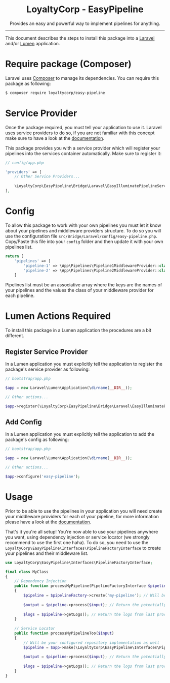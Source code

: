 <div align="center">
    <h1>LoyaltyCorp - EasyPipeline</h1>
    <p>Provides an easy and powerful way to implement pipelines for anything.</p>
</div>

---

This document describes the steps to install this package into a [Laravel][1] and/or [Lumen][2] application.

# Require package (Composer)

Laravel uses [Composer][3] to manage its dependencies. You can require this package as following:

```bash
$ composer require loyaltycorp/easy-pipeline
```

# Service Provider

Once the package required, you must tell your application to use it. Laravel uses service providers to do so, if you are
not familiar with this concept make sure to have a look at the [documentation][4].

This package provides you with a service provider which will register your pipelines into the services container
automatically. Make sure to register it:

```php
// config/app.php

'providers' => [
    // Other Service Providers...
    
    \LoyaltyCorp\EasyPipeline\Bridge\Laravel\EasyIlluminatePipelineServiceProvider::class
],
```

# Config

To allow this package to work with your own pipelines you must let it know about your pipelines and 
middleware providers structure. To do so you will use the configuration file 
`src/Bridge/Laravel/config/easy-pipeline.php`. Copy/Paste this file into your `config` folder and then 
update it with your own pipelines list.

```php
return [
    'pipelines' => [
        'pipeline-1' => \App\Pipelines\Pipeline1MiddlewareProvider::class,
        'pipeline-2' => \App\Pipelines\Pipeline2MiddlewareProvider::class
    ]
```

Pipelines list must be an associative array where the keys are the names of your pipelines 
and the values the class of your middleware provider for each pipeline.

# Lumen Actions Required

To install this package in a Lumen application the procedures are a bit different.

## Register Service Provider

In a Lumen application you must explicitly tell the application to register the package's service provider as following:

```php
// bootstrap/app.php

$app = new Laravel\Lumen\Application(\dirname(__DIR__));

// Other actions...

$app->register(\LoyaltyCorp\EasyPipeline\Bridge\Laravel\EasyIlluminatePipelineServiceProvider::class);
```

## Add Config

In a Lumen application you must explicitly tell the application to add the package's config as following:

```php
// bootstrap/app.php

$app = new Laravel\Lumen\Application(\dirname(__DIR__));

// Other actions...

$app->configure('easy-pipeline');
```

# Usage

Prior to be able to use the pipelines in your application you will need create your middleware providers for each
of your pipeline, for more information please have a look at the [documentation](middleware_providers.md).

That's it you're all setup! You're now able to use your pipelines anywhere you want, using dependency
injection or service locator (we strongly recommend to use the first one haha). To do so, you need to use the 
`LoyaltyCorp\EasyPipeline\Interfaces\PipelineFactoryInterface` to create your pipelines and their middleware list.

```php
use LoyaltyCorp\EasyPipeline\Interfaces\PipelineFactoryInterface;

final class MyClass
{
    // Dependency Injection
    public function processMyPipeline(PipelineFactoryInterface $pipelineFactory, $input) 
    {
        $pipeline = $pipelineFactory->create('my-pipeline'); // Will be your configured pipeline implementation
        
        $output = $pipeline->process($input); // Return the potentially modified version of $input
        
        $logs = $pipeline->getLogs(); // Return the logs from last process
    }
    
    // Service Locator
    public function processMyPipelineToo($input)
    {
        // Will be your configured repository implementation as well
        $pipeline = $app->make(\LoyaltyCorp\EasyPipeline\Interfaces\PipelineFactoryInterface::class)->create('my-pipeline');
        
        $output = $pipeline->process($input); // Return the potentially modified version of $input
                
        $logs = $pipeline->getLogs(); // Return the logs from last process
    }
}
```

[1]: https://laravel.com/
[2]: https://lumen.laravel.com/
[3]: https://getcomposer.org/
[4]: https://laravel.com/docs/5.7/providers